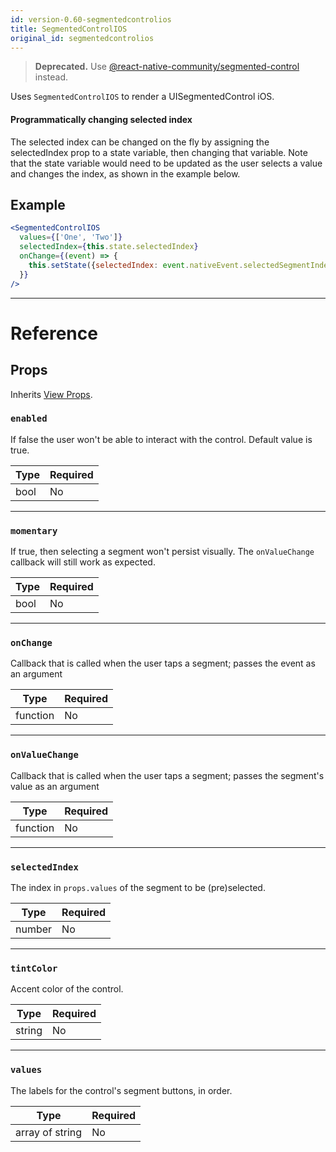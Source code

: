 ```yaml
---
id: version-0.60-segmentedcontrolios
title: SegmentedControlIOS
original_id: segmentedcontrolios
---
```


> **Deprecated.** Use [@react-native-community/segmented-control](https://github.com/react-native-community/segmented-control) instead.

Uses `SegmentedControlIOS` to render a UISegmentedControl iOS.

#### Programmatically changing selected index

The selected index can be changed on the fly by assigning the selectedIndex prop to a state variable, then changing that variable. Note that the state variable would need to be updated as the user selects a value and changes the index, as shown in the example below.

## Example

```jsx
<SegmentedControlIOS
  values={['One', 'Two']}
  selectedIndex={this.state.selectedIndex}
  onChange={(event) => {
    this.setState({selectedIndex: event.nativeEvent.selectedSegmentIndex});
  }}
/>
```

---

# Reference

## Props

Inherits [View Props](view.md#props).

### `enabled`

If false the user won't be able to interact with the control. Default value is true.

| Type | Required |
| ---- | -------- |
| bool | No       |

---

### `momentary`

If true, then selecting a segment won't persist visually. The `onValueChange` callback will still work as expected.

| Type | Required |
| ---- | -------- |
| bool | No       |

---

### `onChange`

Callback that is called when the user taps a segment; passes the event as an argument

| Type     | Required |
| -------- | -------- |
| function | No       |

---

### `onValueChange`

Callback that is called when the user taps a segment; passes the segment's value as an argument

| Type     | Required |
| -------- | -------- |
| function | No       |

---

### `selectedIndex`

The index in `props.values` of the segment to be (pre)selected.

| Type   | Required |
| ------ | -------- |
| number | No       |

---

### `tintColor`

Accent color of the control.

| Type   | Required |
| ------ | -------- |
| string | No       |

---

### `values`

The labels for the control's segment buttons, in order.

| Type            | Required |
| --------------- | -------- |
| array of string | No       |
